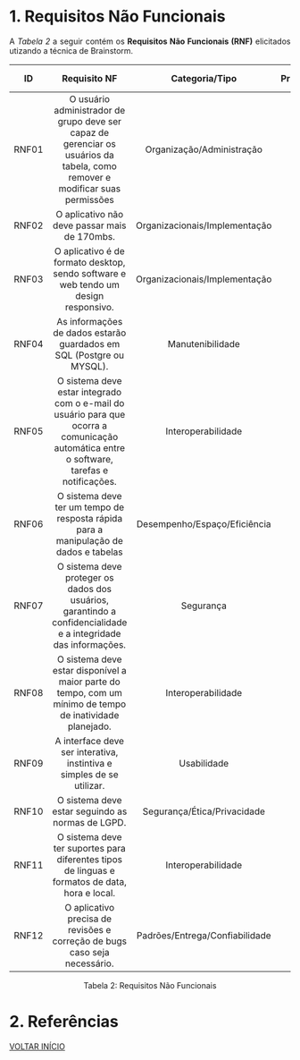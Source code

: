 # 1. Requisitos Não Funcionais

<p align="justify">A <i>Tabela 2</i> a seguir contém os <b>Requisitos Não Funcionais (RNF)</b> elicitados utizando a técnica de Brainstorm.</p>

| ID    |                                 Requisito NF                                                                                                | Categoria/Tipo                       | Prioridade | Requisitos Relacionados |
| :--:  | :-----------------------------------------------------------------------:                                                                   |:-------------:                       | :--------: | :-----------------:     |
| RNF01 |  O usuário administrador de grupo deve ser capaz de gerenciar os usuários da tabela, como remover e modificar suas permissões               | Organização/Administração            |Média       |    RNF12                |
| RNF02 |  O aplicativo não deve passar mais de 170mbs.                                                                                               |  Organizacionais/Implementação       |Alta        |    RF8                  |
| RNF03 |  O aplicativo é de formato desktop, sendo software e web tendo um design responsivo.                                                        |  Organizacionais/Implementação       |Alta        |     -                   |
| RNF04 |  As informações de dados estarão guardados em SQL (Postgre ou MYSQL).                                                                       |  Manutenibilidade                    |Alta        |     -                   |
| RNF05 |  O sistema deve estar integrado com o e-mail do usuário para que ocorra a comunicação automática entre o software, tarefas e notificações.  |  Interoperabilidade                  |Baixa       |     -                   |
| RNF06 |  O sistema deve ter um tempo de resposta rápida para a manipulação de dados e tabelas                                                       |  Desempenho/Espaço/Eficiência        |Alta        |     -                   |
| RNF07 |  O sistema deve proteger os dados dos usuários, garantindo a confidencialidade e a integridade das informações.                             |  Segurança                           |Alta        |     -                   |
| RNF08 |  O sistema deve estar disponível a maior parte do tempo, com um mínimo de tempo de inatividade planejado.                                   |  Interoperabilidade                  |Média       |     -                   |
| RNF09 |  A interface deve ser interativa, instintiva e simples de se utilizar.                                                                      |  Usabilidade                         |Alta        |     -                   |
| RNF10 |  O sistema deve estar seguindo as normas de LGPD.                                                                                           |  Segurança/Ética/Privacidade         |Média       |     -                   |
| RNF11 |  O sistema deve ter suportes para diferentes tipos de linguas e formatos de data, hora e local.                                             |  Interoperabilidade                  |Média       |     -                   |
| RNF12 |  O aplicativo precisa de revisões e correção de bugs caso seja necessário.                                                                  |  Padrões/Entrega/Confiabilidade      |Média       |     -                   |

<div style="text-align: center">
<p>Tabela 2: Requisitos Não Funcionais</p>
</div>

# 2. Referências

<a href="../README.md">VOLTAR INÍCIO</a>

